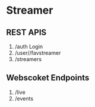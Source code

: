 # Streamer

## REST APIS
1. /auth Login
2. /user/<id>/favstreamer
3. /streamers
   

## Webscoket Endpoints
1. /live
2. /events